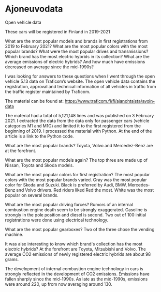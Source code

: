 # Ajoneuvodata
Open vehicle data

These cars will be registered in Finland in 2019-2021

What are the most popular models and brands in first registrations from 2019 to February 2021? What are the most popular colors with the most popular brands? What were the most popular drives and transmissions? Which brand has the most electric hybrids in its collection? What are the average emissions of electric hybrids? And how much have emissions decreased on average since the mid-1990s?

I was looking for answers to these questions when I went through the open vehicle 5.13 data on Traficom’s website. The open vehicle data contains the registration, approval and technical information of all vehicles in traffic from the traffic register maintained by Traficom.

The material can be found at: https://www.traficom.fi/fi/ajanohtaista/avoin-data

The material had a total of 5,121,148 lines and was published on 3 February 2021. I extracted the data from the data only for passenger cars (vehicle categories M1 and M1G) and limited it to the first registered from the beginning of 2019. I processed the material with Python. At the end of the article is a link to the Python code.

What are the most popular brands? Toyota, Volvo and Mercedez-Benz are at the forefront.

What are the most popular models again? The top three are made up of Nissan, Toyota and Skoda models.

What are the most popular colors for first registration? The most popular colors with the most popular brands varied. Gray was the most popular color for Skoda and Suzuki. Black is preferred by Audi, BMW, Mercedes-Benz and Volvo drivers. Red riders liked Red the most. White was the most popular on several brands.

What are the most popular driving forces? Rumors of an internal combustion engine death seem to be strongly exaggerated. Gasoline is strongly in the pole position and diesel is second. Two out of 100 initial registrations were done using electrical technology.

What are the most popular gearboxes? Two of the three chose the vending machine.

It was also interesting to know which brand's collection has the most electric hybrids? At the forefront are Toyota, Mitsubishi and Volvo. The average CO2 emissions of newly registered electric hybrids are about 98 grams.

The development of internal combustion engine technology in cars is strongly reflected in the development of CO2 emissions. Emissions have fallen sharply since the mid-1990s. As late as the mid-1990s, emissions were around 220, up from now averaging around 130.
